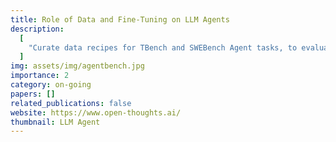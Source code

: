 ```yaml
---
title: Role of Data and Fine-Tuning on LLM Agents
description:
  [
    "Curate data recipes for TBench and SWEBench Agent tasks, to evaluate their role on LLM Agents. Image represents an LLM agent working with interactive tasks (taken from AgentBench github repository).",
  ]
img: assets/img/agentbench.jpg
importance: 2
category: on-going
papers: []
related_publications: false
website: https://www.open-thoughts.ai/
thumbnail: LLM Agent
---
```

